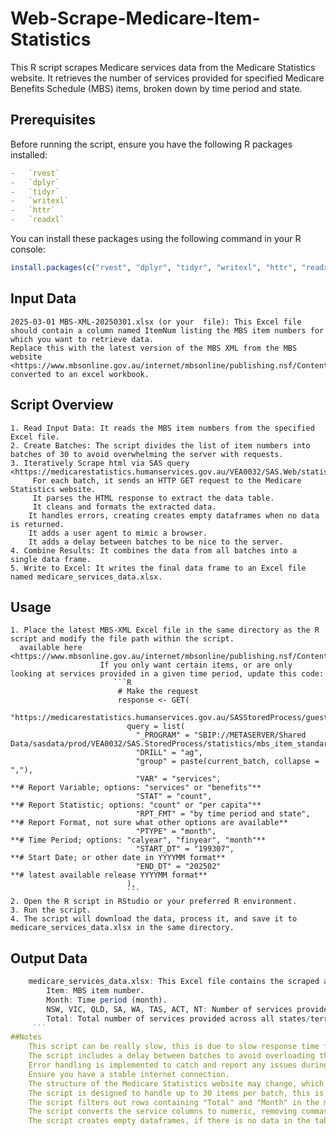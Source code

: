 # Web-Scrape-Medicare-Item-Statistics
This R script scrapes Medicare services data from the Medicare Statistics website. 
It retrieves the number of services provided for specified Medicare Benefits Schedule (MBS) items, broken down by time period and state.

## Prerequisites
Before running the script, ensure you have the following R packages installed:
```R
-   `rvest`
-   `dplyr`
-   `tidyr`
-   `writexl`
-   `httr`
-   `readxl`
```

You can install these packages using the following command in your R console:
```R
install.packages(c("rvest", "dplyr", "tidyr", "writexl", "httr", "readxl"))
```

## Input Data

    2025-03-01 MBS-XML-20250301.xlsx (or your  file): This Excel file should contain a column named ItemNum listing the MBS item numbers for which you want to retrieve data.
    Replace this with the latest version of the MBS XML from the MBS website <https://www.mbsonline.gov.au/internet/mbsonline/publishing.nsf/Content/downloads>, converted to an excel workbook. 

## Script Overview
    1. Read Input Data: It reads the MBS item numbers from the specified Excel file.
    2. Create Batches: The script divides the list of item numbers into batches of 30 to avoid overwhelming the server with requests.
    3. Iteratively Scrape html via SAS query <https://medicarestatistics.humanservices.gov.au/VEA0032/SAS.Web/statistics/mbs_item.html>:
         For each batch, it sends an HTTP GET request to the Medicare Statistics website.
         It parses the HTML response to extract the data table.
         It cleans and formats the extracted data.
        It handles errors, creating creates empty dataframes when no data is returned.
        It adds a user agent to mimic a browser.
        It adds a delay between batches to be nice to the server.
    4. Combine Results: It combines the data from all batches into a single data frame.
    5. Write to Excel: It writes the final data frame to an Excel file named medicare_services_data.xlsx.

## Usage
    1. Place the latest MBS-XML Excel file in the same directory as the R script and modify the file path within the script.
      available here <https://www.mbsonline.gov.au/internet/mbsonline/publishing.nsf/Content/downloads>
                        If you only want certain items, or are only looking at services provided in a given time period, update this code:
                           ```R
                            # Make the request
                            response <- GET(
                              "https://medicarestatistics.humanservices.gov.au/SASStoredProcess/guest",
                              query = list(
                                "_PROGRAM" = "SBIP://METASERVER/Shared Data/sasdata/prod/VEA0032/SAS.StoredProcess/statistics/mbs_item_standard_report",
                                "DRILL" = "ag",
                                "group" = paste(current_batch, collapse = ","),
                                "VAR" = "services",                     **# Report Variable; options: "services" or "benefits"**
                                "STAT" = "count",                       **# Report Statistic; options: "count" or "per capita"**
                                "RPT_FMT" = "by time period and state", **# Report Format, not sure what other options are available**
                                "PTYPE" = "month",                      **# Time Period; options: "calyear", "finyear", "month"**
                                "START_DT" = "199307",                  **# Start Date; or other date in YYYYMM format**
                                "END_DT" = "202502"                     **# latest available release YYYYMM format**
                              ),
                              ```
    2. Open the R script in RStudio or your preferred R environment.
    3. Run the script.
    4. The script will download the data, process it, and save it to medicare_services_data.xlsx in the same directory.

## Output Data
```R
    medicare_services_data.xlsx: This Excel file contains the scraped and processed Medicare services data. The columns are:
        Item: MBS item number.
        Month: Time period (month).
        NSW, VIC, QLD, SA, WA, TAS, ACT, NT: Number of services provided in each state/territory.
        Total: Total number of services provided across all states/territories.
     ```
##Notes
    This script can be really slow, this is due to slow response time from SAS backend of Services Australia's server
    The script includes a delay between batches to avoid overloading the server.
    Error handling is implemented to catch and report any issues during the scraping process.
    Ensure you have a stable internet connection.
    The structure of the Medicare Statistics website may change, which could break the script. If the script stops working, you may need to update the HTML node selectors.
    The script is designed to handle up to 30 items per batch, this is to comply with the website's limitations.
    The script filters out rows containing "Total" and "Month" in the month column, and rows containing non numeric characters in the Item column.
    The script converts the service columns to numeric, removing commas.
    The script creates empty dataframes, if there is no data in the table, to ensure the script does not stop running.
